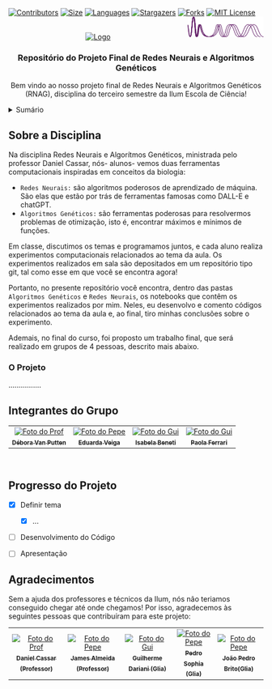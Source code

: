 
<!-- PROJECT SHIELDS -->
<!--
*** I'm using markdown "reference style" links for readability.
*** Reference links are enclosed in brackets [ ] instead of parentheses ( ).
*** See the bottom of this document for the declaration of the reference variables
*** for contributors-url, forks-url, etc. This is an optional, concise syntax you may use.
*** https://www.markdownguide.org/basic-syntax/#reference-style-links
-->
[![Contributors][contributors-shield]][contributors-url]
[![Size][size-shield]][size-url]
[![Languages][languages-shield]][languages-url]
[![Stargazers][stars-shield]][stars-url]
[![Forks][forks-shield]][forks-url]
[![MIT License][license-shield]][license-url]
<img align="right" alt="ilum" height="40" width="150" src="https://github.com/pedrozanineli/pcd.github.io/blob/main/logo1.png">
 
  

<!-- LOGO -->
<br />

<div align="center">
  <a href="![neural](https://user-images.githubusercontent.com/106626661/225796535-51b41213-8397-435d-ab94-dc64551a2da1.gif)">
    <img src="https://github.com/benetao/Projeto_Final_RNAG/assets/106626661/ffe4d9a5-a03a-4fdf-9029-e36c64b1649c" alt="Logo" width="220" height="220">
  </a>

  <h3 align="center">Repositório do Projeto Final de Redes Neurais e Algoritmos Genéticos</h3>

  <p align="center">
    Bem vindo ao nosso projeto final de Redes Neurais e Algoritmos Genéticos (RNAG), disciplina do terceiro semestre da Ilum Escola de Ciência!
   
  </p>
</div>



<!-- Sumário -->
<details>
  <summary>Sumário</summary>
  <ol>
    <li>
      <a href="#sobre">Sobre a Disciplina e Projeto</a>
      <ul>
        <li><a href="#projeto">O Projeto</a></li>
       </ul>
      <ul>
        <li><a href="#integrantes">Integrantes do Grupo</a></li>
      </ul>
    </li>
    <li><a href="#progresso">Progresso do Projeto</a></li>
    <li>
    <li><a href="#acknowledgments">Agradecimentos</a></li>
  </ol>
</details>



<!-- Sobre a Disciplina e o Projeto -->
## Sobre a Disciplina <a name="sobre"></a>
Na disciplina Redes Neurais e Algorítmos Genéticos, ministrada pelo professor Daniel Cassar, nós- alunos- vemos duas ferramentas computacionais inspiradas em conceitos da
biologia:
* `Redes Neurais:`  são algoritmos poderosos de aprendizado de máquina. São elas que estão por trás de ferramentas famosas como DALL-E e chatGPT.
* `Algoritmos Genéticos:` são ferramentas poderosas para resolvermos problemas de otimização, isto é, encontrar máximos e mínimos de funções.

Em classe, discutimos os temas e programamos juntos, e cada aluno realiza experimentos computacionais relacionados ao tema da aula. Os experimentos realizados em sala são depositados em um repositório tipo git, tal como esse em que você se encontra agora!

Portanto, no presente repositório você encontra, dentro das pastas  `Algoritmos Genéticos` e `Redes Neurais`, os notebooks que contêm os experimentos realizados por mim. Neles, eu desenvolvo e comento códigos relacionados ao tema da aula e, ao final, tiro minhas conclusões sobre o experimento.
 
Ademais, no final do curso, foi proposto um trabalho final, que será realizado em grupos de 4 pessoas, descrito mais abaixo.

### O Projeto <a name= "projeto"></a>
................

## Integrantes do Grupo <a name="integrantes"></a>

<table>
  <tr>
    <td align="center">
      <a href="#">
        <img src="https://github.com/benetao/Projeto_Final_RNAG/assets/106626661/00bba602-403d-4923-918d-e88036e2818b" width="100px;" alt="Foto do Prof"/><br>
        <sub>
          <b>Débora Van Putten</b>
        </sub>
      </a>
    </td>
    <td align="center">
      <a href="#">
        <img src="https://user-images.githubusercontent.com/106626661/228416164-2ba7dbc5-21c3-4d35-b2ca-3b63f4204597.png" width="100px;" alt="Foto do Pepe"/><br>
        <sub>
          <b>Eduarda Veiga</b>
        </sub>
      </a>
    </td>
    <td align="center">
      <a href="#">
        <img src="https://github.com/benetao/Projeto_Final_RNAG/assets/106626661/bd3e5b7a-7157-4333-b652-54b743c6c39b" width="100px;" alt="Foto do Gui"/><br>
        <sub>
          <b>Isabela Beneti</b>
        </sub>
      </a>
    </td>
        <td align="center">
      <a href="#">
        <img src="https://github.com/benetao/Projeto_Final_RNAG/assets/106626661/4400fb90-d7e1-436f-b7d5-17d08fc8bce2" width="100px;" alt="Foto do Gui"/><br>
        <sub>
          <b>Paola Ferrari</b>
        </sub>
      </a>
    </td>
  </tr>
</table>
</div>
<div style="display: inline_block"><br>
</div>





<!-- Progresso -->
## Progresso do Projeto <a name="progresso"></a>

- [x] Definir tema
    - [x] ...
    
- [ ] Desenvolvimento do Código
    
- [ ] Apresentação



<!-- ACKNOWLEDGMENTS -->
## Agradecimentos <a name="acknowledgments"></a>

Sem a ajuda dos professores e técnicos da Ilum, nós não teriamos conseguido chegar até onde chegamos! Por isso, agradecemos às seguintes pessoas que contribuíram para este projeto:
<table>
  <tr>
    <td align="center">
      <a href="#">
        <img src="https://user-images.githubusercontent.com/106626661/225807702-e7160618-f41a-4dd9-9fe7-b1bb6b3b79f9.png" width="100px;" alt="Foto do Prof"/><br>
        <sub>
          <b>Daniel Cassar (Professor)</b>
        </sub>
      </a>
    </td>
    <td align="center">
      <a href="#">
        <img src="https://user-images.githubusercontent.com/106626661/226813480-59ee8d2e-918a-4929-a463-d1fa13599aaf.png" width="100px;" alt="Foto do Pepe"/><br>
        <sub>
          <b>James Almeida (Professor)</b>
        </sub>
      </a>
    </td>
    <td align="center">
      <a href="#">
        <img src="https://user-images.githubusercontent.com/106626661/225808282-8a7219bc-77e7-4626-a5f4-d80ea97c755d.png" width="100px;" alt="Foto do Gui"/><br>
        <sub>
          <b>Guilherme Dariani (Glia) </b>
        </sub>
      </a>
    </td>
        <td align="center">
      <a href="#">
        <img src="https://user-images.githubusercontent.com/106626661/225807900-f34e75aa-cb89-43c7-9747-63f9eb6eec7b.png" width="100px;" alt="Foto do Pepe"/><br>
        <sub>
          <b>Pedro Sophia (Glia)</b>
        </sub>
      </a>
    </td>
       <td align="center">
      <a href="#">
        <img src="https://user-images.githubusercontent.com/106626661/226813894-c6ff60de-9569-40dc-b9c9-65d3144baeb6.png" width="100px;" alt="Foto do Pepe"/><br>
        <sub>
          <b>João Pedro Brito(Glia)</b>
        </sub>
      </a>
    </td>
  </tr>
</table>
</div>
<div style="display: inline_block"><br>
 

<!-- MARKDOWN LINKS & IMAGES -->
<!-- https://www.markdownguide.org/basic-syntax/#reference-style-links -->
[contributors-shield]: https://img.shields.io/github/contributors/benetao/Termodinamica_Avancada.svg?style=for-the-badge
[contributors-url]: https://github.com/benetao/Termodinamica_Avancada/graphs/contributors
[forks-shield]: https://img.shields.io/github/forks/benetao/Termodinamica_Avancada.svg?style=for-the-badge
[forks-url]: https://github.com/benetao/Termodinamica_Avancada/network/members
[stars-shield]: https://img.shields.io/github/stars/benetao/Termodinamica_Avancada.svg?style=for-the-badge
[stars-url]: https://github.com/benetao/Termodinamica_Avancada/stargazers
[issues-shield]: https://img.shields.io/github/issues/benetao/Termodinamica_Avancada.svg?style=for-the-badge
[issues-url]: https://github.com/benetao/Termodinamica_Avancada/issues
[license-shield]: https://img.shields.io/github/license/benetao/Termodinamica_Avancada.svg?style=for-the-badge
[license-url]: https://github.com/benetao/Termodinamica_Avancada/blob/master/LICENSE.txt
[size-shield]: https://img.shields.io/github/repo-size/benetao/Termodinamica_Avancada.svg?style=for-the-badge
[size-url]: https://github.com/benetao/Termodinamica_Avancada/repo-size
[languages-shield]: https://img.shields.io/github/languages/count/benetao/Termodinamica_Avancada.svg?style=for-the-badge
[languages-url]: https://github.com/benetao/Termodinamica_Avancada//languages/count

[linkedin-shield]: https://img.shields.io/badge/-LinkedIn-black.svg?style=for-the-badge&logo=linkedin&colorB=555
[linkedin-url]: https://www.linkedin.com/in/isabela-bento-beneti-044183236/
[product-screenshot]: images/screenshot.png
[Next.js]:  <img src="https://user-images.githubusercontent.com/106626661/225801328-741dd00d-8359-40ee-8d73-df715a5813f6.png" alt="Logo" width="80" height="30">
[Next-url]: https://nextjs.org/
[React.js]: https://img.shields.io/badge/React-20232A?style=for-the-badge&logo=react&logoColor=61DAFB
[React-url]: https://reactjs.org/
[Vue.js]: https://img.shields.io/badge/Vue.js-35495E?style=for-the-badge&logo=vuedotjs&logoColor=4FC08D
[Vue-url]: https://vuejs.org/
[Angular.io]: https://img.shields.io/badge/Angular-DD0031?style=for-the-badge&logo=angular&logoColor=white
[Angular-url]: https://angular.io/
[Svelte.dev]: https://img.shields.io/badge/Svelte-4A4A55?style=for-the-badge&logo=svelte&logoColor=FF3E00
[Svelte-url]: https://svelte.dev/
[Laravel.com]: https://img.shields.io/badge/Laravel-FF2D20?style=for-the-badge&logo=laravel&logoColor=white
[Laravel-url]: https://laravel.com
[Bootstrap.com]: https://img.shields.io/badge/Bootstrap-563D7C?style=for-the-badge&logo=bootstrap&logoColor=white
[Bootstrap-url]: https://getbootstrap.com
[JQuery.com]: https://img.shields.io/badge/jQuery-0769AD?style=for-the-badge&logo=jquery&logoColor=white
[JQuery-url]: https://jquery.com 
[ilum-shield]:"https://user-images.githubusercontent.com/106626661/193426698-dea48fae-20be-423c-8680-41c50c6aa247.png"
